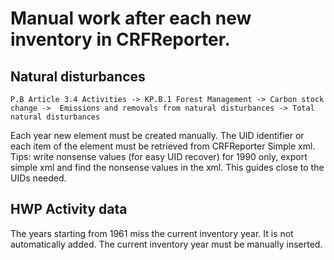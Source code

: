Manual work after each new inventory in CRFReporter.
=====================================

Natural disturbances
-----------------
`P.B Article 3.4 Activities -> KP.B.1 Forest Management -> Carbon stock change -> 
Emissions and removals from natural disturbances -> Total natural disturbances`

Each year new element must be created manually. 
The UID identifier or each item of the element must be retrieved from CRFReporter Simple xml.
Tips: write nonsense values (for easy UID recover) for 1990 only, export simple xml and find the nonsense
values in the xml. This guides close to the UIDs needed.

HWP Activity data
---------------

The years starting from 1961 miss the current inventory year. It is not automatically added.
The current inventory year must be manually inserted. 

